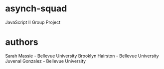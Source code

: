 # asynch-squad
JavaScript II Group Project

# authors
Sarah Massie - Bellevue University
Brooklyn Hairston - Bellevue University
Juvenal Gonzalez - Bellevue University
